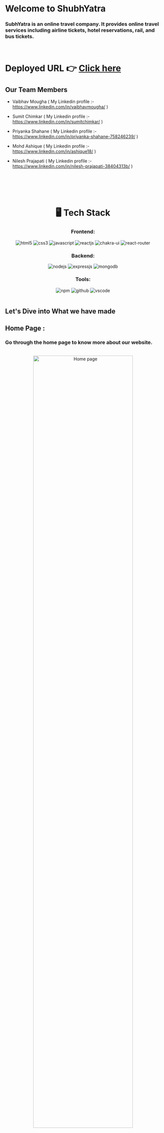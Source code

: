 # Welcome to ShubhYatra
<h3>SubhYatra is an online travel company. It provides online travel services including airline tickets, hotel reservations, rail, and bus tickets.</h3>

<br/>

# Deployed URL 👉 [Click here](https://shubhyatra.netlify.app/)

 
## Our Team Members
- Vaibhav Mougha ( My Linkedin profile :- https://www.linkedin.com/in/vaibhavmougha/ )

- Sumit Chimkar ( My Linkedin profile :- https://www.linkedin.com/in/sumitchimkar/ )

- Priyanka Shahane ( My Linkedin profile :- https://www.linkedin.com/in/priyanka-shahane-758246239/ )

- Mohd Ashique ( My Linkedin profile :- https://www.linkedin.com/in/ashique18/ )

- Nilesh Prajapati ( My Linkedin profile :- https://www.linkedin.com/in/nilesh-prajapati-38404313b/ )
<br/>
<br/>
<br/>
<br/>

<h1 align="center">🖥️ Tech Stack</h1>

<h3 align="center">Frontend:</h3> 

 <div align="center">
 <img src="https://img.shields.io/badge/html5-%23E34F26.svg?style=for-the-badge&logo=html5&logoColor=white" align="center" alt="html5">
 <img src = "https://img.shields.io/badge/css3-%231572B6.svg?style=for-the-badge&logo=css3&logoColor=white" align="center" alt="css3">
 <img src="https://img.shields.io/badge/javascript-%23323330.svg?style=for-the-badge&logo=javascript&logoColor=%23F7DF1E"  align="center" alt="javascript" />
 <img src="https://img.shields.io/badge/React-20232A?style=for-the-badge&logo=react&logoColor=61DAFB"  align="center" alt="reactjs" />
   <img src = "https://img.shields.io/badge/chakra ui-%234ED1C5.svg?style=for-the-badge&logo=chakraui&logoColor=white" align="center" alt="chakra-ui"/>
  <img src="https://img.shields.io/badge/React_Router-CA4245?style=for-the-badge&logo=react-router&logoColor=white"  align="center" alt="react-router" />
</div>


<h3 align="center">Backend:</h3>

<p align="center">
  <img src="https://img.shields.io/badge/Node.js-339933?style=for-the-badge&logo=nodedotjs&logoColor=white" alt="nodejs" />
  <img src="https://img.shields.io/badge/Express.js-000000?style=for-the-badge&logo=express&logoColor=white" alt="expressjs" />
  <img src="https://img.shields.io/badge/MongoDB-4EA94B?style=for-the-badge&logo=mongodb&logoColor=white" alt="mongodb" />
</p>

<div align="center"><h3 align="center">Tools:</h3> 
  <img src = "https://img.shields.io/badge/NPM-%23000000.svg?style=for-the-badge&logo=npm&logoColor=white" align="center" alt="npm">
  <img src="https://img.shields.io/badge/GitHub-100000?style=for-the-badge&logo=github&logoColor=white"  align="center" alt="github"/>
   <img src="https://img.shields.io/badge/Visual%20Studio-5C2D91.svg?style=for-the-badge&logo=visual-studio&logoColor=white"  align="center" alt="vscode"/>
</div>

<br/>



## Let's Dive into What we have made

## Home Page :

<h3>Go through the home page to know more about our website.</h3>
<br/>


<div align="center">
  <img width="80%" alt="Home page" src="https://user-images.githubusercontent.com/107460451/213928222-1d9344df-a41c-4ec6-a2e1-567bd87baeff.jpg"/>
  <!-- ![HomePage](https://user-images.githubusercontent.com/107460451/213928222-1d9344df-a41c-4ec6-a2e1-567bd87baeff.jpg) -->
</div>
<br/>


## Signup Page :

<h3>For signup, user need to fill required details. If user is already exists then it will show you an error. So you can't register again with the same email. </h3>
<br/>

<div align="center">
<img src="https://user-images.githubusercontent.com/107460451/213929583-e48c32af-fb3e-4bb1-afa0-1fa64475ecf3.jpg" alt ="signup page" />
</div>

<!-- ![SignUp](https://user-images.githubusercontent.com/107460451/213929583-e48c32af-fb3e-4bb1-afa0-1fa64475ecf3.jpg) -->

<br/>



## Login Page :

<h3>Users can login using their input credentials which provided while signup.</h3>
<br/>

<table align="center">
  <tr>
    <td>
      <img height="400px" src="https://user-images.githubusercontent.com/107460451/213929605-ca3a90b0-6469-4dbc-a45f-d059dfe83204.jpg" alt="login page 1">
    </td>
    <td>
      <img height="400px" src="https://user-images.githubusercontent.com/107460451/213929611-dffa65a1-132c-46c1-92c9-402d0d079757.jpg" alt="login page 2">
    </td>
  </tr>
</table>


<!-- ![LoginPage](https://user-images.githubusercontent.com/107460451/213929605-ca3a90b0-6469-4dbc-a45f-d059dfe83204.jpg)
![LoginHamBurger](https://user-images.githubusercontent.com/107460451/213929611-dffa65a1-132c-46c1-92c9-402d0d079757.jpg) -->

<br/>



## Flights Page :

<h3>Here users can book their flight tickets.</h3>
<br/>

<table>
<tr>
<td>
  <img src="https://user-images.githubusercontent.com/107460451/213929723-e1395598-b6e9-43ae-94da-cf715de79106.jpg" alt="Trains page 1"/>   
</td>
<td>
  <img  src="https://user-images.githubusercontent.com/107460451/213929728-002f3732-67a0-436e-94ff-712166e43508.jpg" alt="Trains page 2"/>
</td>
</tr>
</table>

<!-- ![FlightPage1](https://user-images.githubusercontent.com/107460451/213929723-e1395598-b6e9-43ae-94da-cf715de79106.jpg)
![FlightPage2](https://user-images.githubusercontent.com/107460451/213929728-002f3732-67a0-436e-94ff-712166e43508.jpg) -->
<br/>



## Hotels Page :

<h3>Here users can book their rooms in hotels .</h3>
<br/>

<div align="center">
  <img width="50%" src="https://user-images.githubusercontent.com/107460451/213929806-c9db206b-0855-475f-a217-d8f524615975.jpg" alt="Hotels page">
</div>

<!-- ![HotelPage](https://user-images.githubusercontent.com/107460451/213929806-c9db206b-0855-475f-a217-d8f524615975.jpg) -->
<br/>



## Trains Page :

<h3>Here users can book their train tickets .</h3>
<br/>

<table>
<tr>
<td>
  <img src="https://user-images.githubusercontent.com/107460451/213929880-cc5d2963-461b-4b40-9f50-1004d4cef763.jpg" alt="Trains page 1"/>   
</td>
<td>
  <img  src="https://user-images.githubusercontent.com/107460451/213929897-81fbc441-2018-4b3f-940c-ecf3880acc64.jpg" alt="Trains page 2"/>
</td>
</tr>
</table>

<!-- ![TrainsPage1](https://user-images.githubusercontent.com/107460451/213929880-cc5d2963-461b-4b40-9f50-1004d4cef763.jpg)  -->
<!-- ![TrainsPage2](https://user-images.githubusercontent.com/107460451/213929897-81fbc441-2018-4b3f-940c-ecf3880acc64.jpg)  -->


<br/>



## Buses Page :

<h3>Here users can book their bus tickets .</h3>
<br/>

<div align="center">
  <img width="50%" src="https://user-images.githubusercontent.com/107460451/213929936-039a791f-9a1a-452b-ae3e-cbed13a23d42.jpg" alt="Buses page">
</div>

<!-- ![BusPage](https://user-images.githubusercontent.com/107460451/213929936-039a791f-9a1a-452b-ae3e-cbed13a23d42.jpg) -->
<br/>



## Checkout Page :

<h3>Here users can checkout their bookings .</h3>
<br/>

<div align="center">
  <img width="50%" src="https://user-images.githubusercontent.com/107460451/213930000-175d6f6e-bd1d-4aae-8275-7cfe79748b28.jpg" alt="Flight checkout page">
</div>

<!-- ![FlightCheckoutPage](https://user-images.githubusercontent.com/107460451/213930000-175d6f6e-bd1d-4aae-8275-7cfe79748b28.jpg) -->
<br/>



## Payments Page :

<h3>Here users can make the payment .</h3>
<br/>

<div align="center">
  <img width="50%" src="https://user-images.githubusercontent.com/107460451/213930045-74e261a9-4494-44ae-b7fd-f5d44d375462.jpg" alt="Payment page">
</div>

<!-- ![PAymentPage](https://user-images.githubusercontent.com/107460451/213930045-74e261a9-4494-44ae-b7fd-f5d44d375462.jpg) -->
<br/>



## Users Profile :

<div align="center">
  <img width="50%" src="https://user-images.githubusercontent.com/107460451/213930251-ad3dc76b-837e-422f-af34-c3545ee0713b.jpg" alt="Profile page">
</div>

<!-- ![ProfilePage](https://user-images.githubusercontent.com/107460451/213930251-ad3dc76b-837e-422f-af34-c3545ee0713b.jpg) -->
<br/>
<br/>


## Admin Section : User, Flight, Hotels, Trains and Buses

<h3>Admin Section is responsible for maintaining and updating the data of the website .</h3>
<br/>

<table>
  <tr>
    <td>
      <img src="https://user-images.githubusercontent.com/107460451/213930778-4e0865f9-f8fb-402a-aae7-a113ccf2b5c3.jpg" alt="User Admin">
    </td>
    <td>
      <img src="https://user-images.githubusercontent.com/107460451/213930796-ddcd0875-d460-4b06-a320-de262ad1466a.jpg" alt=" Flight Admin">
    </td>
  </tr>
  <tr>
    <td>
      <img src="https://user-images.githubusercontent.com/107460451/213930811-bc1f1403-74a8-4117-9f18-2cb3c6b42dc7.jpg" alt="Hotel Admin">
    </td>
    <td>
      <img src="https://user-images.githubusercontent.com/107460451/213930816-7e4d2627-cb11-487e-a953-6cc4c8c57518.jpg" alt="Buses Admin">
    </td>
  </tr>
</table>

<!-- ![UserAdmin](https://user-images.githubusercontent.com/107460451/213930778-4e0865f9-f8fb-402a-aae7-a113ccf2b5c3.jpg)

![FlightAdmin](https://user-images.githubusercontent.com/107460451/213930796-ddcd0875-d460-4b06-a320-de262ad1466a.jpg)

![HotelAdminPage](https://user-images.githubusercontent.com/107460451/213930811-bc1f1403-74a8-4117-9f18-2cb3c6b42dc7.jpg)

![BusesAdminPage](https://user-images.githubusercontent.com/107460451/213930816-7e4d2627-cb11-487e-a953-6cc4c8c57518.jpg) -->




## Footer :

<div align="center">
  <img width="50%" src="https://user-images.githubusercontent.com/107460451/213930829-707c45e6-d17e-45cc-895a-ad7f40f3c56e.jpg" alt="Footer">
</div>

<!-- ![Footer](https://user-images.githubusercontent.com/107460451/213930829-707c45e6-d17e-45cc-895a-ad7f40f3c56e.jpg) -->
<br/>

## Our Learnings
On this journey we faced many issues, but we keep motivated each other with patience. 

- We all learned how to read and understand the code of other team members.

- We learned how to write more efficient and clean code.

- Even though  We also learned how to plan a project and how to execute it step by step.

- By this Project we have learned how to collaborate and communicate with team effectively and improving the productivity.

- We also got a glimpse of using GitHub for the version control.

Source Code(GitHub link):- https://github.com/vaibhav-mougha/vacuous-quartz-2667


### Thank you


